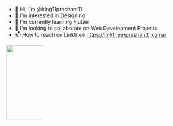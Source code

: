 - 👋 Hi, I’m @king11prashant11
- 👀 I’m interested in Designing
- 🌱 I’m currently learning Flutter
- 💞️ I’m looking to collaborate on Web Development Projects
- 📫 How to reach on Linktr.ee  https://linktr.ee/prashantt_kumar            

<img src="Weather_Forecast/pictures/1.png" width="100" height="200">

<!---
king11prashant11/king11prashant11 is a ✨ special ✨ repository because its `README.md` (this file) appears on your GitHub profile.
You can click the Preview link to take a look at your changes.
--->
